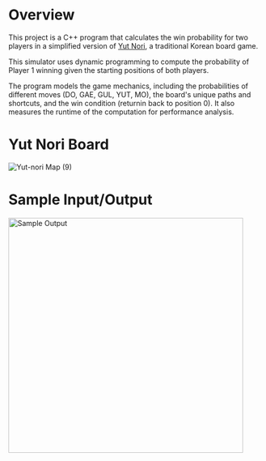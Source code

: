 # Overview
This project is a C++ program that calculates the win probability for two players in a simplified version of [Yut Nori]([url](https://en.wikipedia.org/wiki/Yunnori)), a traditional Korean board game. 

This simulator uses dynamic programming to compute the probability of Player 1 winning given the starting positions of both players.

The program models the game mechanics, including the probabilities of different moves (DO, GAE, GUL, YUT, MO), the board's unique paths and shortcuts, and the win condition (returnin back to position 0). It also measures the runtime of the computation for performance analysis.

# Yut Nori Board
![Yut-nori Map (9)](https://github.com/user-attachments/assets/44e4195c-16d5-4efd-9df1-6abeda382978)

# Sample Input/Output
<img width="464" alt="Sample Output" src="https://github.com/user-attachments/assets/08944bab-004f-46a3-80fe-8d11d1829af8" />

